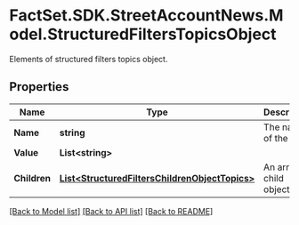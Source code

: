 # FactSet.SDK.StreetAccountNews.Model.StructuredFiltersTopicsObject
Elements of structured filters topics object.

## Properties

Name | Type | Description | Notes
------------ | ------------- | ------------- | -------------
**Name** | **string** | The name of the topic. | [optional] 
**Value** | **List&lt;string&gt;** |  | [optional] 
**Children** | [**List&lt;StructuredFiltersChildrenObjectTopics&gt;**](StructuredFiltersChildrenObjectTopics.md) | An array of child objects. | [optional] 

[[Back to Model list]](../README.md#documentation-for-models) [[Back to API list]](../README.md#documentation-for-api-endpoints) [[Back to README]](../README.md)

